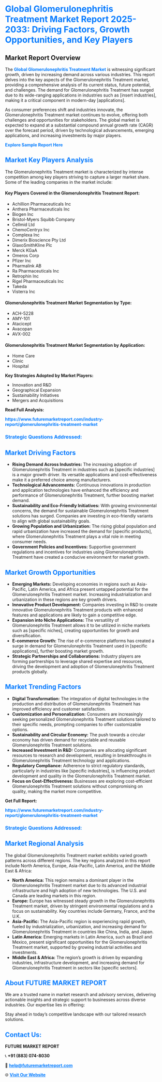 <h1 style="color: #007BFF;">Global Glomerulonephritis Treatment Market Report 2025-2033: Driving Factors, Growth Opportunities, and Key Players</h1>

<section id="overview">
<h2>Market Report Overview</h2>
<p>The <a href="https://www.futuremarketreport.com/industry-report/glomerulonephritis-treatment-market" style="color: #007BFF; text-decoration: none;"><strong>Global Glomerulonephritis Treatment Market</strong></a> is witnessing significant growth, driven by increasing demand across various industries. This report delves into the key aspects of the Glomerulonephritis Treatment market, providing a comprehensive analysis of its current status, future potential, and challenges. The demand for Glomerulonephritis Treatment has surged due to its wide-ranging applications in industries such as [insert industries], making it a critical component in modern-day [applications].</p>
<p>As consumer preferences shift and industries innovate, the Glomerulonephritis Treatment market continues to evolve, offering both challenges and opportunities for stakeholders. The global market is expected to expand at a substantial compound annual growth rate (CAGR) over the forecast period, driven by technological advancements, emerging applications, and increasing investments by major players.</p>
</section>

<section id="overview">
<p><a href="https://www.futuremarketreport.com/request-sample/reportId=53592" style="color: #007BFF; text-decoration: none;"><strong>Explore Sample Report Here</strong></a></p>
</section>

<section id="key-players">
<h2 style="color: #007BFF;">Market Key Players Analysis</h2>
<p>The Glomerulonephritis Treatment market is characterized by intense competition among key players striving to capture a larger market share. Some of the leading companies in the market include:</p>
<h4>Key Players Covered in the Glomerulonephritis Treatment Report:</h4>
<ul><li>Achillion Pharmaceuticals Inc</li><li>Anthera Pharmaceuticals Inc</li><li>Biogen Inc</li><li>Bristol-Myers Squibb Company</li><li>Cellmid Ltd</li><li>ChemoCentryx Inc</li><li>Complexa Inc</li><li>Dimerix Bioscience Pty Ltd</li><li>GlaxoSmithKline Plc</li><li>Merck KGaA</li><li>Omeros Corp</li><li>Pfizer Inc</li><li>Pharmalink AB</li><li>Ra Pharmaceuticals Inc</li><li>Retrophin Inc</li><li>Rigel Pharmaceuticals Inc</li><li>Takeda</li><li>Visterra Inc</li></ul>
<h4>Glomerulonephritis Treatment Market Segmentation by Type:</h4>
<ul><li>ACH-5228</li><li>AMY-101</li><li>Atacicept</li><li>Avacopan</li><li>AVX-002</li></ul>

<h4>Glomerulonephritis Treatment Market Segmentation by Application:</h4>
<ul><li>Home Care</li><li>Clinic</li><li>Hospital</li></ul>
<p><strong>Key Strategies Adopted by Market Players:</strong></p>
<ul>
<li>Innovation and R&D</li>
<li>Geographical Expansion</li>
<li>Sustainability Initiatives</li>
<li>Mergers and Acquisitions</li>
</ul>
</section>

<section>
<p><strong>Read Full Analysis: </strong></p><a href="https://www.futuremarketreport.com/industry-report/glomerulonephritis-treatment-market" style="color: #007BFF; text-decoration: none;"><strong>https://www.futuremarketreport.com/industry-report/glomerulonephritis-treatment-market</strong></a>
<h3 style="color: #007BFF;">Strategic Questions Addressed:</h3>
</section>

<section id="driving-factors">
<h2 style="color: #007BFF;">Market Driving Factors</h2>
<ul>
<li><strong>Rising Demand Across Industries:</strong> The increasing adoption of Glomerulonephritis Treatment in industries such as [specific industries] is a major growth driver. Its versatile applications and cost-effectiveness make it a preferred choice among manufacturers.</li>
<li><strong>Technological Advancements:</strong> Continuous innovations in production and application technologies have enhanced the efficiency and performance of Glomerulonephritis Treatment, further boosting market demand.</li>
<li><strong>Sustainability and Eco-Friendly Initiatives:</strong> With growing environmental concerns, the demand for sustainable Glomerulonephritis Treatment solutions has surged. Companies are investing in eco-friendly variants to align with global sustainability goals.</li>
<li><strong>Growing Population and Urbanization:</strong> The rising global population and rapid urbanization have increased the demand for [specific products], where Glomerulonephritis Treatment plays a vital role in meeting consumer needs.</li>
<li><strong>Government Policies and Incentives:</strong> Supportive government regulations and incentives for industries using Glomerulonephritis Treatment have created a conducive environment for market growth.</li>
</ul>
</section>

<section id="growth-opportunities">
<h2 style="color: #007BFF;">Market Growth Opportunities</h2>
<ul>
<li><strong>Emerging Markets:</strong> Developing economies in regions such as Asia-Pacific, Latin America, and Africa present untapped potential for the Glomerulonephritis Treatment market. Increasing industrialization and urbanization in these regions are key growth drivers.</li>
<li><strong>Innovative Product Development:</strong> Companies investing in R&D to create innovative Glomerulonephritis Treatment products with enhanced features and applications are likely to gain a competitive edge.</li>
<li><strong>Expansion into Niche Applications:</strong> The versatility of Glomerulonephritis Treatment allows it to be utilized in niche markets such as [specific niches], creating opportunities for growth and diversification.</li>
<li><strong>E-commerce Growth:</strong> The rise of e-commerce platforms has created a surge in demand for Glomerulonephritis Treatment used in [specific applications], further boosting market growth.</li>
<li><strong>Strategic Partnerships and Collaborations:</strong> Industry players are forming partnerships to leverage shared expertise and resources, driving the development and adoption of Glomerulonephritis Treatment products globally.</li>
</ul>
</section>

<section id="trending-factors">
<h2 style="color: #007BFF;">Market Trending Factors</h2>
<ul>
<li><strong>Digital Transformation:</strong> The integration of digital technologies in the production and distribution of Glomerulonephritis Treatment has improved efficiency and customer satisfaction.</li>
<li><strong>Customization and Personalization:</strong> Consumers are increasingly seeking personalized Glomerulonephritis Treatment solutions tailored to their specific needs, prompting companies to offer customizable options.</li>
<li><strong>Sustainability and Circular Economy:</strong> The push towards a circular economy has driven demand for recyclable and reusable Glomerulonephritis Treatment solutions.</li>
<li><strong>Increased Investment in R&D:</strong> Companies are allocating significant resources to research and development, resulting in breakthroughs in Glomerulonephritis Treatment technology and applications.</li>
<li><strong>Regulatory Compliance:</strong> Adherence to strict regulatory standards, particularly in industries like [specific industries], is influencing product development and quality in the Glomerulonephritis Treatment market.</li>
<li><strong>Focus on Cost-Effectiveness:</strong> Businesses are exploring cost-efficient Glomerulonephritis Treatment solutions without compromising on quality, making the market more competitive.</li>
</ul>
</section>

<section>
<p><strong>Get Full Report: </strong></p><a href="https://www.futuremarketreport.com/industry-report/glomerulonephritis-treatment-market" style="color: #007BFF; text-decoration: none;"><strong>https://www.futuremarketreport.com/industry-report/glomerulonephritis-treatment-market</strong></a>
<h3 style="color: #007BFF;">Strategic Questions Addressed:</h3>
</section>


<section id="regional-analysis">
<h2 style="color: #007BFF;">Market Regional Analysis</h2>
<p>The global Glomerulonephritis Treatment market exhibits varied growth patterns across different regions. The key regions analyzed in this report include North America, Europe, Asia-Pacific, Latin America, and the Middle East & Africa:</p>
<ul>
<li><strong>North America:</strong> This region remains a dominant player in the Glomerulonephritis Treatment market due to its advanced industrial infrastructure and high adoption of new technologies. The U.S. and Canada are leading markets in this region.</li>
<li><strong>Europe:</strong> Europe has witnessed steady growth in the Glomerulonephritis Treatment market, driven by stringent environmental regulations and a focus on sustainability. Key countries include Germany, France, and the U.K.</li>
<li><strong>Asia-Pacific:</strong> The Asia-Pacific region is experiencing rapid growth, fueled by industrialization, urbanization, and increasing demand for Glomerulonephritis Treatment in countries like China, India, and Japan.</li>
<li><strong>Latin America:</strong> Emerging markets in Latin America, such as Brazil and Mexico, present significant opportunities for the Glomerulonephritis Treatment market, supported by growing industrial activities and investments.</li>
<li><strong>Middle East & Africa:</strong> The region’s growth is driven by expanding industries, infrastructure development, and increasing demand for Glomerulonephritis Treatment in sectors like [specific sectors].</li>
</ul>
</section>

<footer>
<h2 style="color: #007BFF;">About FUTURE MARKET REPORT</h2>
<p>We are a trusted name in market research and advisory services, delivering actionable insights and strategic support to businesses across diverse industries. Our expertise lies in offering:</p>

<p>Stay ahead in today’s competitive landscape with our tailored research solutions.</p>

<h2 style="color: #007BFF;">Contact Us:</h2>
<p><strong>FUTURE MARKET REPORT</strong></p>
<p>📞 <strong>+91 (883) 074-8030</strong></p>
<p>📧 <strong><a href="mailto:help@futuremarketreport.com" style="color: #007BFF;">help@futuremarketreport.com</a></strong></p>
<p>🌐 <strong><a href="https://www.futuremarketreport.com/" style="color: #007BFF;">Visit Our Website</a></strong></p>
</footer>